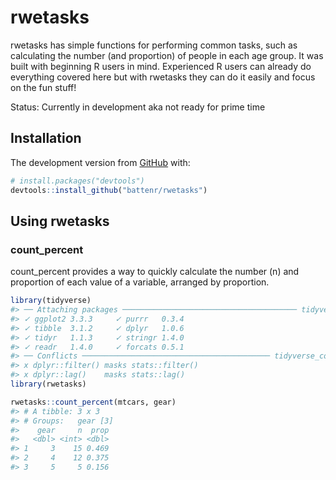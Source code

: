 
<!-- README.md is generated from README.Rmd. Please edit that file -->

# rwetasks

<!-- badges: start -->

<!-- badges: end -->

rwetasks has simple functions for performing common tasks, such as
calculating the number (and proportion) of people in each age group. It
was built with beginning R users in mind. Experienced R users can
already do everything covered here but with rwetasks they can do it
easily and focus on the fun stuff\!

Status: Currently in development aka not ready for prime time

## Installation

The development version from [GitHub](https://github.com/) with:

``` r
# install.packages("devtools")
devtools::install_github("battenr/rwetasks")
```

## Using rwetasks

### count\_percent

count\_percent provides a way to quickly calculate the number (n) and
proportion of each value of a variable, arranged by proportion.

``` r
library(tidyverse)
#> ── Attaching packages ─────────────────────────────────────── tidyverse 1.3.0 ──
#> ✓ ggplot2 3.3.3     ✓ purrr   0.3.4
#> ✓ tibble  3.1.2     ✓ dplyr   1.0.6
#> ✓ tidyr   1.1.3     ✓ stringr 1.4.0
#> ✓ readr   1.4.0     ✓ forcats 0.5.1
#> ── Conflicts ────────────────────────────────────────── tidyverse_conflicts() ──
#> x dplyr::filter() masks stats::filter()
#> x dplyr::lag()    masks stats::lag()
library(rwetasks)

rwetasks::count_percent(mtcars, gear)
#> # A tibble: 3 x 3
#> # Groups:   gear [3]
#>    gear     n  prop
#>   <dbl> <int> <dbl>
#> 1     3    15 0.469
#> 2     4    12 0.375
#> 3     5     5 0.156
```
